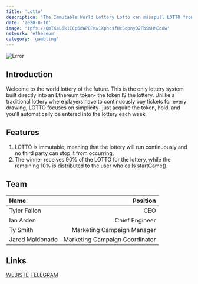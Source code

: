 ```yaml
---
title: 'Lotto'
description: 'The Immutable World Lottery Lotto can masspull LOTTO from everyones wallet pool it together and give it all to the winners'
date: '2020-8-10'
image: 'ipfs://QmTKaL6k1ECp6dWP8PKw1XpncsfHcSopnyD2PbSKHMEd8w'
network: 'ethereum'
category: 'gambling'
---
```


![Error](ipfs://QmYKPWLAz2D8cpH4F9RUvto1GZo2FdF5W3xQpDQDH5nQgk)

## Introduction
Welcome to the world lottery of the future. This is the only lottery system built directly into an Ethereum token- the token IS the lottery. Unlike a traditional lottery where players have to continuously buy tickets for every drawing, LOTTO focuses on simplicity- just acquire the token, hold, and you'll automatically be entered into the lottery each week.

## Features
1. LOTTO is immutable, meaning that the lottery will run continuously and no third party can stop it from occurring. 
2. The winner receives 90% of the LOTTO for the lottery, while the remaining 10% is distributed to the user who calls startGame().

## Team

| Name            |                       Position |
| :-------------- | -----------------------------: |
| Tyler Fallon    |                            CEO |
| Ian Arden       |                 Chief Engineer |
| Ty Smith        |     Marketing Campaign Manager |
| Jared Maldonado | Marketing Campaign Coordinator |


## Links

[WEBISTE](https://www.lotto.finance)
[TELEGRAM](https://t.me/LottoFinance)
